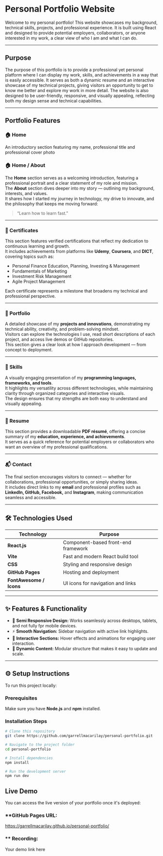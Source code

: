 #  Personal Portfolio Website

Welcome to my personal portfolio! This website showcases my background, technical skills, projects, and professional experience. It is built using React and designed to provide potential employers, collaborators, or anyone interested in my work, a clear view of who I am and what I can do.

---

## Purpose

The purpose of this portfolio is to provide a professional yet personal platform where I can display my work, skills, and achievements in a way that is easily accessible. It serves as both a dynamic resume and an interactive showcase of my technical projects, giving visitors an opportunity to get to know me better and explore my work in more detail. The website is also designed to be user-friendly, responsive, and visually appealing, reflecting both my design sense and technical capabilities.

---

## Portfolio Features

### 🏠 Home
An introductory section featuring my name, professional title and professional cover photo 

### 🏠 Home / About
The **Home** section serves as a welcoming introduction, featuring a professional portrait and a clear statement of my role and mission.  
The **About** section dives deeper into my story — outlining my background, interests, and values.  
It shares how I started my journey in technology, my drive to innovate, and the philosophy that keeps me moving forward:  
> “Learn how to learn fast.”

---

### 🪪 Certificates
This section features verified certifications that reflect my dedication to continuous learning and growth.  
It includes achievements from platforms like **Udemy**, **Coursera**, and **DICT**, covering topics such as:
- Personal Finance Education, Planning, Investing & Management  
- Fundamentals of Marketing  
- Investment Risk Management  
- Agile Project Management  

Each certificate represents a milestone that broadens my technical and professional perspective.

---

### 💼 Portfolio
A detailed showcase of my **projects and innovations**, demonstrating my technical ability, creativity, and problem-solving mindset.  
Visitors can explore the technologies I use, read short descriptions of each project, and access live demos or GitHub repositories.  
This section gives a clear look at how I approach development — from concept to deployment.

---

### 🧠 Skills
A visually engaging presentation of my **programming languages, frameworks, and tools**.  
It highlights my versatility across different technologies, while maintaining clarity through organized categories and interactive visuals.  
The design ensures that my strengths are both easy to understand and visually appealing.

---

### 📄 Resume
This section provides a downloadable **PDF résumé**, offering a concise summary of my **education, experience, and achievements**.  
It serves as a quick reference for potential employers or collaborators who want an overview of my professional qualifications.

---

### 📬 Contact
The final section encourages visitors to connect — whether for collaborations, professional opportunities, or simply sharing ideas.  
It includes direct links to my **email** and professional profiles such as **LinkedIn, GitHub, Facebook,** and **Instagram**, making communication seamless and accessible.

---
## 🛠️ Technologies Used

| Technology | Purpose |
|-------------|----------|
| **React.js** | Component-based front-end framework |
| **Vite** | Fast and modern React build tool |
| **CSS** | Styling and responsive design |
| **GitHub Pages** | Hosting and deployment |
| **FontAwesome / Icons** | UI icons for navigation and links |

---

## ✨ Features & Functionality

- 🎨 **Semi Responsive Design:** Works seamlessly across desktops, tablets, and not fully fpr mobile devices. 
- ⚡ **Smooth Navigation:** Sidebar navigation with active link highlights.  
- 💬 **Interactive Sections:** Hover effects and animations for engaging user interaction.  
- 📁 **Dynamic Content:** Modular structure that makes it easy to update and scale.

---

## ⚙️ Setup Instructions
To run this project locally:

### **Prerequisites**
Make sure you have **Node.js** and **npm** installed.

### **Installation Steps**
```bash
# Clone this repository
git clone https://github.com/garrellmacarilay/personal-portfolio.git

# Navigate to the project folder
cd personal-portfolio

# Install dependencies
npm install

# Run the development server
npm run dev
```

## Live Demo
You can access the live version of your portfolio once it's deployed:

### **GitHub Pages URL:
https://garrellmacarilay.github.io/personal-portfolio/

### ** Recording:
Your demo link here
